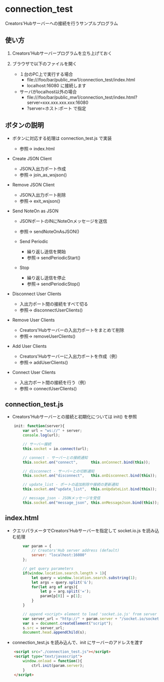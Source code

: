 # connection_test
Creators'Hubサーバーへの接続を行うサンプルプログラム

## 使い方
1. Creators'Hubサーバープログラムを立ち上げておく

2. ブラウザで以下のファイルを開く
    - １台のPC上で実行する場合
        - file:///foo/bar/public_mw1/connection_test/index.html
        - localhost:16080 に接続します 
    - サーバがlocalhost以外の場合
        - file:///foo/bar/public_mw1/connection_test/index.html?server=xxx.xxx.xxx.xxx:16080
        - ?server=ホスト:ポート で指定

## ボタンの説明

- ボタンに対応する処理は connection_test.js で実装
    - 参照→ index.html

- Create JSON Client
    - JSON入出力ポート作成
    - 参照→ join_as_wsjson()

- Remove JSON Client
    - JSON入出力ポート削除
    - 参照→ exit_wsjson()

- Send NoteOn as JSON
	- JSONポートのINにNoteOnメッセージを送信
    - 参照→ sendNoteOnAsJSON()
    
    - Send Periodic
        - 繰り返し送信を開始
        - 参照→ sendPeriodicStart()
    - Stop
        - 繰り返し送信を停止
        - 参照→ sendPeriodicStop()
    
- Disconnect User Clients
    - 入出力ポート間の接続をすべて切る
    - 参照→ disconnectUserClients()

- Remove User Clients
    - Creators'Hubサーバーの入出力ポートをまとめて削除
    - 参照→ removeUserClients()
    
- Add User Clients
    - Creators'Hubサーバーに入出力ポートを作成（例）
    - 参照→ addUserClients()
    
- Connect User Clients
    - 入出力ポート間の接続を行う（例）
    - 参照→ connectUserClients()

## connection_test.js 

- Creators'Hubサーバーとの接続と初期化については init() を参照
``` javascript
	init: function(server){
        var url = "ws://" + server;
        console.log(url);

        // サーバー接続
		this.socket = io.connect(url);

		// connect - サーバーとの接続通知
		this.socket.on("connect",      this.onConnect.bind(this));

		// disconnect - サーバーとの切断通知
		this.socket.on("disconnect",   this.onDisconnect.bind(this));

		// update_list - ポートの追加削除や接続の更新通知
		this.socket.on("update_list",  this.onUpdateList.bind(this));

		// message_json - JSONメッセージを受信
		this.socket.on("message_json", this.onMessageJson.bind(this));
```

## index.html

- クエリパラメータでCreators'Hubサーバーを指定して socket.io.js を読み込む処理
``` javascript
        var param = {
            // Creators'Hub server address (default)
            server: "localhost:16080"
        };

        // get query parameters
        if(window.location.search.length > 1){
            let query = window.location.search.substring(1);
            let args = query.split('&');
            for(let arg of args){
                let p = arg.split('=');
                param[p[0]] = p[1];
            }
        }

        // append <script> element to load 'socket.io.js' from server
        var server_url = "http://" + param.server + "/socket.io/socket.io.js";
        var s = document.createElement("script");
        s.src = server_url;
        document.head.appendChild(s);
```

- connection_test.js を読み込んで、init にサーバーのアドレスを渡す
``` html
    <script src="./connection_test.js"></script>
    <script type="text/javascript">
        window.onload = function(){
            ctrl.init(param.server);
        }
    </script>
```